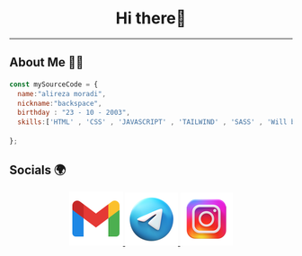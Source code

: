 <h1 align="center">Hi there🖖</h1>

---

<h2>About Me 👨‍💻</h2>

```javascript
const mySourceCode = {
  name:"alireza moradi",
  nickname:"backspace",
  birthday : "23 - 10 - 2003",
  skills:['HTML' , 'CSS' , 'JAVASCRIPT' , 'TAILWIND' , 'SASS' , 'Will be added soon'] , 
  
};
```
<h2>Socials 🌍</h2>
<p align="center">
<a href="mailto: alirezza.dev2@gmail.com">
  <img src="https://github.com/alirezza-mo/alirezza-mo/blob/main/icons8-gmail-96.png?raw=true">
</a>
  <a href="https://t.me/Mo_alirezza">
    <img src="https://github.com/alirezza-mo/alirezza-mo/blob/main/icons8-telegram-94.png?raw=true">
  </a>
  
  <a href="https://instagram/Mo_alirezza">
    <img src="https://github.com/alirezza-mo/alirezza-mo/blob/main/icons8-instagram-94.png?raw=true">
  </a>
</p>


